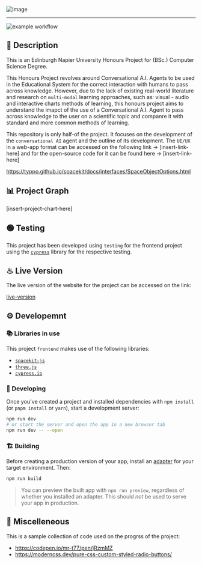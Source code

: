 ![image](https://user-images.githubusercontent.com/20924663/149317090-2482101c-87f2-4fdc-aecc-80e088b66f30.png)

---

![example workflow](https://github.com/migbash-university/honours-project-front/actions/workflows/docker-image.yml/badge.svg)

## 📄 Description

This is an Edinburgh Napier University Honours Project for (BSc.) Computer Science Degree. 

This Honours Project revolves around Conversational A.I. Agents to be used in the Educational System for the correct interaction with humans to pass across knowledge. However, due to the lack of existing real-world literature and research on `multi-modal` learning approaches, such as: visual - audio and interactive charts methods of learning, this honours project aims to understand the imapct of the use of a Conversational A.I. Agent to pass across knowledge to the user on a scientific topic and companre it with standard and more common methods of learning.

This repository is only half-of the project. It focuses on the development of the `conversational AI` agent and the outline of its development. The `UI/UX` in a web-app format can be accessed on the following link -> [insert-link-here] and for the open-source code for it can be found here -> [insert-link-here]

https://typpo.github.io/spacekit/docs/interfaces/SpaceObjectOptions.html

## 📊 Project Graph

[insert-project-chart-here]

## 🟢 Testing

This project has been developed using `testing` for the frontend project using the [`cypress`](https://www.cypress.io/) library for the respective testing.

## ♨ Live Version

The live version of the website for the project can be accessed on the link:

[live-version](https://starbased-front.herokuapp.com/)

## ⚙ Developemnt

### 📚 Libraries in use

This project `frontend` makes use of the following libraries:

- [`spacekit-js`](https://typpo.github.io/spacekit/)
- [`three.js`](https://threejs.org/)
- [`cypress.io`](https://www.cypress.io/)

### 🚧 Developing

Once you've created a project and installed dependencies with `npm install` (or `pnpm install` or `yarn`), start a development server:

```bash
npm run dev
# or start the server and open the app in a new browser tab
npm run dev -- --open
```

### 🏗 Building

Before creating a production version of your app, install an [adapter](https://kit.svelte.dev/docs#adapters) for your target environment. Then:

```bash
npm run build
```

> You can preview the built app with `npm run preview`, regardless of whether you installed an adapter. This should _not_ be used to serve your app in production.

## 🧿 Miscelleneous

This is a sample collection of code used on the progrss of the project:

- https://codepen.io/mr-t77/pen/jRzmMZ
- https://moderncss.dev/pure-css-custom-styled-radio-buttons/